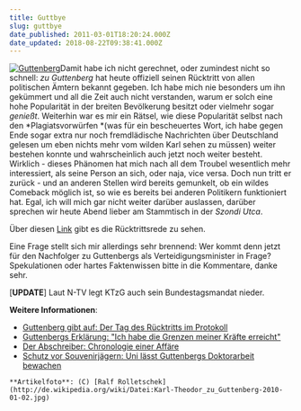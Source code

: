 ```yaml
---
title: Guttbye
slug: guttbye
date_published: 2011-03-01T18:20:24.000Z
date_updated: 2018-08-22T09:38:41.000Z
---
```


[![Guttenberg](//picdump.thafaker.de/2011/03/ktzg.jpg)](http://picdump.thafaker.de/2011/03/ktzg.jpg)Damit habe ich nicht gerechnet, oder zumindest nicht so schnell: *zu Guttenberg* hat heute offiziell seinen Rücktritt von allen politischen Ämtern bekannt gegeben. Ich habe mich nie besonders um ihn gekümmert und all die Zeit auch nicht verstanden, warum er solch eine hohe Popularität in der breiten Bevölkerung besitzt oder vielmehr sogar *genießt*. Weiterhin war es mir ein Rätsel, wie diese Popularität selbst nach den *Plagiatsvorwürfen *(was für ein bescheuertes Wort, ich habe gegen Ende sogar extra nur noch fremdlädische Nachrichten über Deutschland gelesen um eben nichts mehr vom wilden Karl sehen zu müssen) weiter bestehen konnte und wahrscheinlich auch jetzt noch weiter besteht. Wirklich - dieses Phänomen hat mich nach all dem Troubel wesentlich mehr interessiert, als seine Person an sich, oder naja, vice versa. Doch nun tritt er zurück - und an anderen Stellen wird bereits gemunkelt, ob ein wildes Comeback möglich ist, so wie es bereits bei anderen Politikern funktioniert hat. Egal, ich will mich gar nicht weiter darüber auslassen, darüber sprechen wir heute Abend lieber am Stammtisch in der *Szondi Utca*.

Über diesen [Link](http://web.de/magazine/nachrichten/deutschland/12268836-copy-paste-delete.html) gibt es die Rücktrittsrede zu sehen.

Eine Frage stellt sich mir allerdings sehr brennend: Wer kommt denn jetzt für den Nachfolger zu Guttenbergs als Verteidigungsminister in Frage? Spekulationen oder hartes Faktenwissen bitte in die Kommentare, danke sehr.

[**UPDATE**] Laut N-TV legt KTzG auch sein Bundestagsmandat nieder.

**Weitere Informationen**:

- [Guttenberg gibt auf: Der Tag des Rücktritts im Protokoll](http://www.spiegel.de/politik/deutschland/0,1518,748328,00.html)
- [Guttenbergs Erklärung: "Ich habe die Grenzen meiner Kräfte erreicht"](http://www.spiegel.de/politik/deutschland/0,1518,748372,00.html)
- [Der Abschreiber: Chronologie einer Affäre](http://www.spiegel.de/flash/0,,25408,00.html)
- [Schutz vor Souvenirjägern: Uni lässt Guttenbergs Doktorarbeit bewachen](http://www.spiegel.de/unispiegel/studium/0,1518,748400,00.html)

`**Artikelfoto**: (C) [Ralf Rolletschek](http://de.wikipedia.org/wiki/Datei:Karl-Theodor_zu_Guttenberg-2010-01-02.jpg)`

